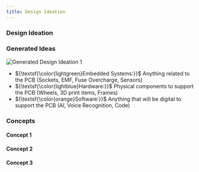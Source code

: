 ```yaml
---
title: Design Ideation
---
```


### Design Ideation

### Generated Ideas
![Generated Design Ideation 1](https://github.com/EGR314-Spring2024-Team303/EGR314-Spring2024-Team303.github.io/assets/39510849/75b2595d-4acb-4b2a-b16c-8d92846148a0)


* ${\textsf{\color{lightgreen}Embedded Systems:}}$ Anything related to the PCB (Sockets, EMF, Fuse Overcharge, Sensors)
* ${\textsf{\color{lightblue}Hardware:}}$ Physical components to support the PCB (Wheels, 3D print items, Frames) 
* ${\textsf{\color{orange}Software:}}$ Anything that will be digital to support the PCB (AI, Voice Recognition, Code)

### Concepts
#### Concept 1
#### Concept 2
#### Concept 3


